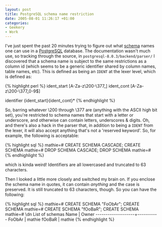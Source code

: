 ```yaml
---
layout: post
title: PostgreSQL schema name restriction
date: 2005-08-01 11:26:17 +01:00
categories:
- Geekery
- Work
---
```

I've just spent the past 20 minutes trying to figure out what [schema](http://www.postgresql.org/docs/current/static/ddl-schemas.html) names one can use in a [PostgreSQL](http://www.postgresql.org/) database.  The documentation wasn't much use, so tracking through the source, in <code>postgresql-8.0.3/backend/parser/</code> I discovered that a schema name is subject to the same restrictions as a column id (which seems to be a generic identifier shared by column names, table names, etc).  This is defined as being an <code>IDENT</code> at the lexer level, which is defined as:

{% highlight perl %}
ident_start             [A-Za-z\200-\377_]
ident_cont              [A-Za-z\200-\377_0-9\$]

identifier              {ident_start}{ident_cont}*
{% endhighlight %}

So, barring whatever \200 through \377 are (anything with the ASCII high bit set), you're restricted to schema names that start with a letter or underscore, and otherwise can contain letters, underscores &amp; digits.  Oh, and there's also a hack in the parser that, in addition to being a <code>IDENT</code> from the lexer, it will also accept anything that's not a 'reserved keyword'.  So, for example, the following is acceptable:

{% highlight sql %}
mathie=# CREATE SCHEMA CASCADE;
CREATE SCHEMA
mathie=# DROP SCHEMA CASCADE;
DROP SCHEMA
mathie=# 
{% endhighlight %}

which is kinda weird!  Identifiers are all lowercased and truncated to 63 characters.

Then I looked a little more closely and switched my brain on.  If you enclose the schema name in quotes, it can contain <em>anything</em> and the case is preserved.  It is still truncated to 63 characters, though.  So you can have the following:

{% highlight sql %}
mathie=# CREATE SCHEMA "FoObAr";
CREATE SCHEMA
mathie=# CREATE SCHEMA "fOoBaR";
CREATE SCHEMA
mathie=# \dn
        List of schemas
        Name        |   Owner
--------------------+-----------
 FoObAr             | mathie
 fOoBaR             | mathie
{% endhighlight %}
